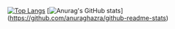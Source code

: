 [![Top Langs](https://github-readme-stats.vercel.app/api/top-langs/?username=soooota1201&layout=compact&theme=merko)](https://github.com/anuraghazra/github-readme-stats)
[![Anurag's GitHub stats](https://github-readme-stats.vercel.app/api?username=soooota1201)]
(https://github.com/anuraghazra/github-readme-stats)

